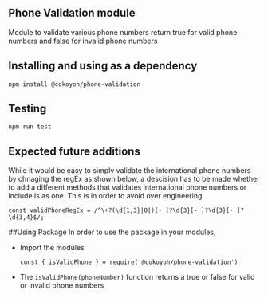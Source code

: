 ## Phone Validation module
Module to validate various phone numbers return true for valid phone numbers and false for invalid phone numbers

## Installing and using as a dependency
`npm install @cokoyoh/phone-validation`

## Testing
`npm run test`

## Expected future additions
While it would be easy to simply validate the international phone numbers by chnaging the regEx as shown below, a descision has to be made whether to add a different methods that validates international phone numbers or include is as one. This is in order to avoid over engineering.

    const validPhoneRegEx = /^\+?(\d{1,3}|0|)[- ]?\d{3}[- ]?\d{3}[- ]?\d{3,4}$/;

##Using Package
In order to use the package in your modules, 
- Import the modules 

      const { isValidPhone } = require('@cokoyoh/phone-validation')

- The `isValidPhone(phoneNumber)` function returns a true or false for valid or invalid phone numbers




